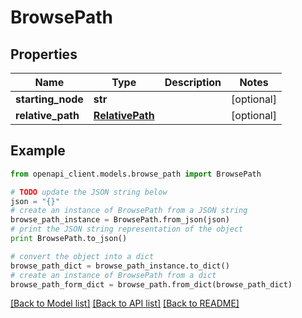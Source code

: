 # BrowsePath


## Properties
Name | Type | Description | Notes
------------ | ------------- | ------------- | -------------
**starting_node** | **str** |  | [optional] 
**relative_path** | [**RelativePath**](RelativePath.md) |  | [optional] 

## Example

```python
from openapi_client.models.browse_path import BrowsePath

# TODO update the JSON string below
json = "{}"
# create an instance of BrowsePath from a JSON string
browse_path_instance = BrowsePath.from_json(json)
# print the JSON string representation of the object
print BrowsePath.to_json()

# convert the object into a dict
browse_path_dict = browse_path_instance.to_dict()
# create an instance of BrowsePath from a dict
browse_path_form_dict = browse_path.from_dict(browse_path_dict)
```
[[Back to Model list]](../README.md#documentation-for-models) [[Back to API list]](../README.md#documentation-for-api-endpoints) [[Back to README]](../README.md)


